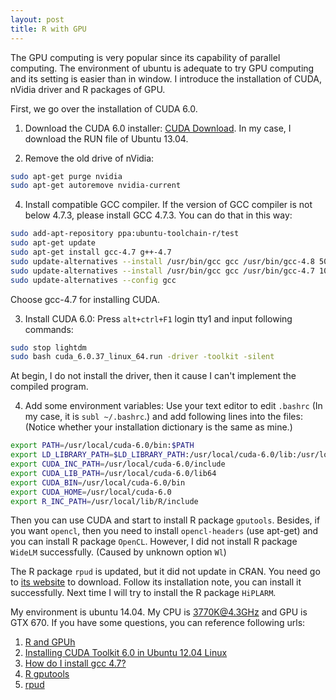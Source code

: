 ```yaml
---
layout: post
title: R with GPU
---
```


The GPU computing is very popular since its capability of parallel computing. The environment of ubuntu is adequate to try GPU computing and its setting is easier than in window. I introduce the installation of CUDA, nVidia driver and R packages of GPU.

First, we go over the installation of CUDA 6.0.

1. Download the CUDA 6.0 installer: [CUDA Download](https://developer.nvidia.com/cuda-downloads). In my case, I download the RUN file of Ubuntu 13.04.

2. Remove the old drive of nVidia:

``` bash
sudo apt-get purge nvidia
sudo apt-get autoremove nvidia-current
```

4. Install compatible GCC compiler. If the version of GCC compiler is not below 4.7.3, please install GCC 4.7.3. You can do that in this way:

``` bash
sudo add-apt-repository ppa:ubuntu-toolchain-r/test
sudo apt-get update
sudo apt-get install gcc-4.7 g++-4.7
sudo update-alternatives --install /usr/bin/gcc gcc /usr/bin/gcc-4.8 50
sudo update-alternatives --install /usr/bin/gcc gcc /usr/bin/gcc-4.7 10
sudo update-alternatives --config gcc
```

Choose gcc-4.7 for installing CUDA.

3. Install CUDA 6.0: Press `alt+ctrl+F1` login tty1 and input following commands:

``` bash
sudo stop lightdm
sudo bash cuda_6.0.37_linux_64.run -driver -toolkit -silent
```

At begin, I do not install the driver, then it cause I can't implement the compiled program.

4. Add some environment variables: Use your text editor to edit `.bashrc` (In my case, it is `subl ~/.bashrc`.) and add following lines into the files: (Notice whether your installation dictionary is the same as mine.)

``` bash
export PATH=/usr/local/cuda-6.0/bin:$PATH
export LD_LIBRARY_PATH=$LD_LIBRARY_PATH:/usr/local/cuda-6.0/lib:/usr/local/cuda-6.0/lib64
export CUDA_INC_PATH=/usr/local/cuda-6.0/include
export CUDA_LIB_PATH=/usr/local/cuda-6.0/lib64
export CUDA_BIN=/usr/local/cuda-6.0/bin
export CUDA_HOME=/usr/local/cuda-6.0
export R_INC_PATH=/usr/local/lib/R/include
```

Then you can use CUDA and start to install R package `gputools`. Besides, if you want `opencl`, then you need to install `opencl-headers` (use apt-get) and you can install R package `OpenCL`. However, I did not install R package `WideLM` successfully. (Caused by unknown option `Wl`)

The R package `rpud` is updated, but it did not update in CRAN. You need go to [its website](http://www.r-tutor.com/content/download) to download. Follow its installation note, you can install it successfully. Next time I will try to install the R package `HiPLARM`.

My environment is ubuntu 14.04. My CPU is 3770K@4.3GHz and GPU is GTX 670. If you have some questions, you can reference following urls:

1. [R and GPUh](ttp://thirdwing.github.io/2013/10/06/r-and-gpu/)
2. [Installing CUDA Toolkit 6.0 in Ubuntu 12.04 Linux](http://www.r-tutor.com/gpu-computing/cuda-installation/cuda6.0-ubuntu)
3. [How do I install gcc 4.7?](http://askubuntu.com/questions/113291/how-do-i-install-gcc-4-7)
4. [R gputools](http://linuxonmac.wordpress.com/2011/05/24/r-gputools/)
5. [rpud](http://www.r-tutor.com/gpu-computing/rpud-installation)



